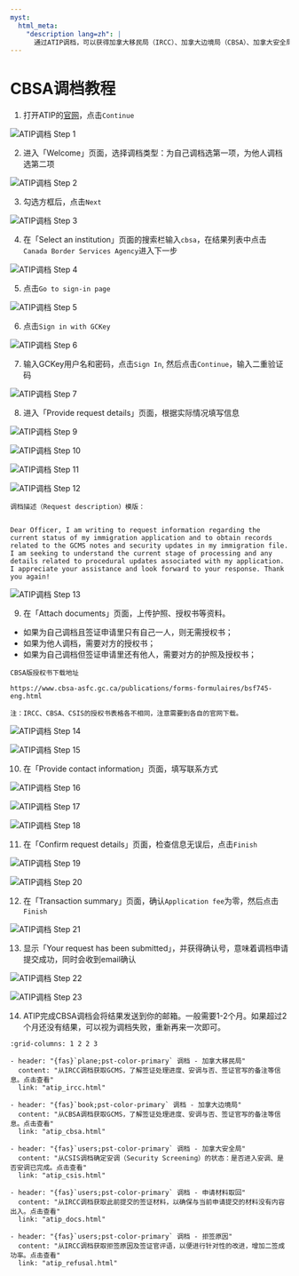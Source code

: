 ```yaml
---
myst:
  html_meta:
    "description lang=zh": |
      通过ATIP调档，可以获得加拿大移民局（IRCC）、加拿大边境局（CBSA）、加拿大安全局（CSIS）在处理签证申请时的相关信息。
---
```


# CBSA调档教程


<div class="dividing-line"></div>

1. 打开ATIP的<a href="https://atip-aiprp.tbs-sct.gc.ca/en/Home/Privacy" target="_blank">官网</a>，点击`Continue`

![ATIP调档 Step 1](/_static/images/guide/tools_official/atip/cbsa/08.png)

2. 进入「Welcome」页面，选择调档类型：为自己调档选第一项，为他人调档选第二项

![ATIP调档 Step 2](/_static/images/guide/tools_official/atip/cbsa/09.png)

3. 勾选方框后，点击`Next`

![ATIP调档 Step 3](/_static/images/guide/tools_official/atip/cbsa/10.png)

4. 在「Select an institution」页面的搜索栏输入`cbsa`，在结果列表中点击`Canada Border Services Agency`进入下一步

![ATIP调档 Step 4](/_static/images/guide/tools_official/atip/cbsa/11.png)

5. 点击`Go to sign-in page`

![ATIP调档 Step 5](/_static/images/guide/tools_official/atip/cbsa/12.png)

6. 点击`Sign in with GCKey`

![ATIP调档 Step 6](/_static/images/guide/tools_official/atip/cbsa/13.png)

7. 输入GCKey用户名和密码，点击`Sign In`, 然后点击`Continue`，输入二重验证码

![ATIP调档 Step 7](/_static/images/guide/tools_official/atip/cbsa/14.png)

8. 进入「Provide request details」页面，根据实际情况填写信息

![ATIP调档 Step 9](/_static/images/guide/tools_official/atip/cbsa/19.png)

![ATIP调档 Step 10](/_static/images/guide/tools_official/atip/cbsa/20.png)

![ATIP调档 Step 11](/_static/images/guide/tools_official/atip/cbsa/21.png)

![ATIP调档 Step 12](/_static/images/guide/tools_official/atip/cbsa/22.png)


```{admonition} 模版
调档描述（Request description）模版：


Dear Officer, I am writing to request information regarding the current status of my immigration application and to obtain records related to the GCMS notes and security updates in my immigration file. I am seeking to understand the current stage of processing and any details related to procedural updates associated with my application. I appreciate your assistance and look forward to your response. Thank you again!
```

![ATIP调档 Step 13](/_static/images/guide/tools_official/atip/cbsa/23.png)

9. 在「Attach documents」页面，上传护照、授权书等资料。
- 如果为自己调档且签证申请里只有自己一人，则无需授权书；
- 如果为他人调档，需要对方的授权书；
- 如果为自己调档但签证申请里还有他人，需要对方的护照及授权书；

```{seealso} 
CBSA版授权书下载地址

https://www.cbsa-asfc.gc.ca/publications/forms-formulaires/bsf745-eng.html

注：IRCC、CBSA、CSIS的授权书表格各不相同，注意需要到各自的官网下载。
```

![ATIP调档 Step 14](/_static/images/guide/tools_official/atip/cbsa/24.png)

![ATIP调档 Step 15](/_static/images/guide/tools_official/atip/cbsa/25.png)

10. 在「Provide contact information」页面，填写联系方式

![ATIP调档 Step 16](/_static/images/guide/tools_official/atip/cbsa/26.png)

![ATIP调档 Step 17](/_static/images/guide/tools_official/atip/cbsa/27.png)

![ATIP调档 Step 18](/_static/images/guide/tools_official/atip/cbsa/28.png)

11. 在「Confirm request details」页面，检查信息无误后，点击`Finish`

![ATIP调档 Step 19](/_static/images/guide/tools_official/atip/cbsa/29.png)

![ATIP调档 Step 20](/_static/images/guide/tools_official/atip/cbsa/30.png)

12. 在「Transaction summary」页面，确认`Application fee`为零，然后点击`Finish`

![ATIP调档 Step 21](/_static/images/guide/tools_official/atip/cbsa/31.png)

13. 显示「Your request has been submitted」，并获得确认号，意味着调档申请提交成功，同时会收到email确认

![ATIP调档 Step 22](/_static/images/guide/tools_official/atip/cbsa/32.png)

![ATIP调档 Step 23](/_static/images/guide/tools_official/atip/cbsa/33.png)

14. ATIP完成CBSA调档会将结果发送到你的邮箱。一般需要1-2个月。如果超过2个月还没有结果，可以视为调档失败，重新再来一次即可。


<div class="dividing-line"></div>

```{gallery-grid}
:grid-columns: 1 2 2 3

- header: "{fas}`plane;pst-color-primary` 调档 - 加拿大移民局"
  content: "从IRCC调档获取GCMS，了解签证处理进度、安调与否、签证官写的备注等信息。点击查看"
  link: "atip_ircc.html"

- header: "{fas}`book;pst-color-primary` 调档 - 加拿大边境局"
  content: "从CBSA调档获取GCMS，了解签证处理进度、安调与否、签证官写的备注等信息。点击查看"
  link: "atip_cbsa.html"

- header: "{fas}`users;pst-color-primary` 调档 - 加拿大安全局"
  content: "从CSIS调档确定安调（Security Screening）的状态：是否进入安调、是否安调已完成。点击查看"
  link: "atip_csis.html"

- header: "{fas}`users;pst-color-primary` 调档 - 申请材料取回"
  content: "从IRCC调档获取此前提交的签证材料，以确保与当前申请提交的材料没有内容出入。点击查看"
  link: "atip_docs.html"

- header: "{fas}`users;pst-color-primary` 调档 - 拒签原因"
  content: "从IRCC调档获取拒签原因及签证官评语，以便进行针对性的改进，增加二签成功率。点击查看"
  link: "atip_refusal.html"
```

<div class="dividing-line"></div>
